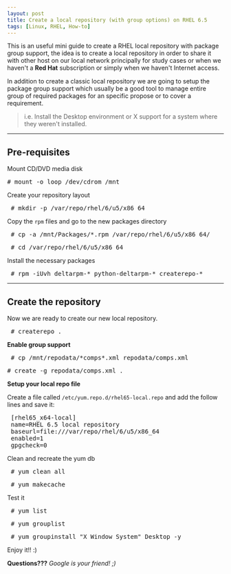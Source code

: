 ```yaml
---
layout: post
title: Create a local repository (with group options) on RHEL 6.5
tags: [Linux, RHEL, How-to]
---
```


This is an useful mini guide to create a RHEL local repository with package group support, the idea is to create a local repository in order to share it with other host on our local network principally for study cases or when we haven't a **Red Hat** subscription or simply when we haven't Internet access.

In addition to create a classic local repository we are going to setup the package group support which usually be a good tool to manage entire group of required packages for an specific propose or to cover a requirement.

> i.e. Install the Desktop environment or X support for a system where they weren't installed.

-----

<h2>Pre-requisites </h2>

Mount CD/DVD media disk

<pre># mount -o loop /dev/cdrom /mnt</pre>

Create your repository layout

<pre> # mkdir -p /var/repo/rhel/6/u5/x86_64 </pre>

Copy the <code>rpm</code> files and go to the new packages directory

<pre> # cp -a /mnt/Packages/*.rpm /var/repo/rhel/6/u5/x86_64/ </pre>

<pre> # cd /var/repo/rhel/6/u5/x86_64</pre>

Install the necessary packages

<pre> # rpm -iUvh deltarpm-* python-deltarpm-* createrepo-* </pre>
------

<h2>Create the repository </h2>

Now we are ready to create our new local repository.

<pre> # createrepo . </pre>


**Enable group support**

<pre> # cp /mnt/repodata/*comps*.xml repodata/comps.xml </pre>

<pre># create -g repodata/comps.xml . </pre>

**Setup your local repo file**

Create a file called <code>/etc/yum.repo.d/rhel65-local.repo</code> and add the follow lines and save it:

<pre>
 [rhel65_x64-local]
 name=RHEL 6.5 local repository
 baseurl=file:///var/repo/rhel/6/u5/x86_64
 enabled=1
 gpgcheck=0
</pre>

Clean and recreate the yum db

<pre> # yum clean all </pre>
<pre> # yum makecache </pre>

Test it

<pre> # yum list </pre>
<pre> # yum grouplist </pre>
<pre> # yum groupinstall "X Window System" Desktop -y </pre>


Enjoy it!! :)

**Questions???**
*Google is your friend! ;)*
